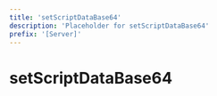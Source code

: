 ```yaml
---
title: 'setScriptDataBase64'
description: 'Placeholder for setScriptDataBase64'
prefix: '[Server]'
---
```


# setScriptDataBase64
